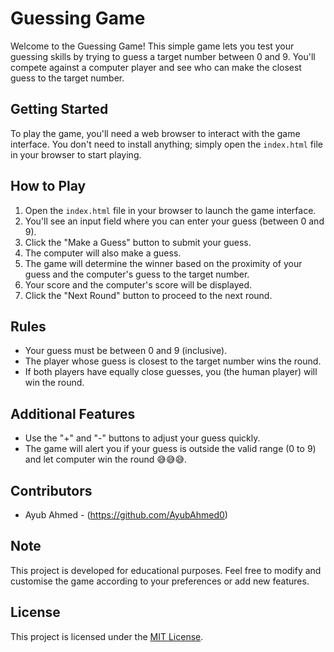 # Guessing Game

Welcome to the Guessing Game! This simple game lets you test your guessing skills by trying to guess a target number between 0 and 9. You'll compete against a computer player and see who can make the closest guess to the target number.

## Getting Started

To play the game, you'll need a web browser to interact with the game interface. You don't need to install anything; simply open the `index.html` file in your browser to start playing.

## How to Play

1. Open the `index.html` file in your browser to launch the game interface.
2. You'll see an input field where you can enter your guess (between 0 and 9).
3. Click the "Make a Guess" button to submit your guess.
4. The computer will also make a guess.
5. The game will determine the winner based on the proximity of your guess and the computer's guess to the target number.
6. Your score and the computer's score will be displayed.
7. Click the "Next Round" button to proceed to the next round.

## Rules

- Your guess must be between 0 and 9 (inclusive).
- The player whose guess is closest to the target number wins the round.
- If both players have equally close guesses, you (the human player) will win the round.

## Additional Features
- Use the "+" and "-" buttons to adjust your guess quickly.
- The game will alert you if your guess is outside the valid range (0 to 9) and let computer win the round 😅😅😅.

## Contributors

- Ayub Ahmed - (https://github.com/AyubAhmed0)

## Note

This project is developed for educational purposes. Feel free to modify and customise the game according to your preferences or add new features.

## License

This project is licensed under the [MIT License](LICENSE).